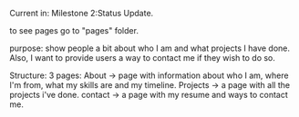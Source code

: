 Current in: Milestone 2:Status Update.

to see pages go to "pages" folder.

purpose: show people a bit about who I am and what projects I have done. Also, I want to provide users a way to contact me if they wish to do so.

Structure:
3 pages: 
  About -> page with information about who I am, where I'm from, what my skills are and my timeline.
  Projects -> a page with all the projects i've done.
  contact -> a page with my resume and ways to contact me.
